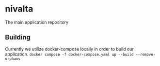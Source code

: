 # nivalta
The main application repository

## Building
Currently we utilize docker-compose locally in order to build our application.
```docker compose -f docker-compose.yaml up --build --remove-orphans```
